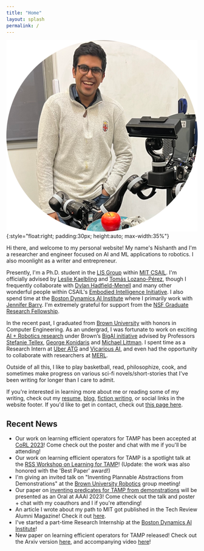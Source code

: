 ```yaml
---
title: "Home"
layout: splash
permalink: /
---
```


![Me](/images/me_circle.png){:style="float:right; padding:30px; height:auto; max-width:35%"}

Hi there, and welcome to my personal website! My name's Nishanth and I'm a researcher and engineer focused on AI and ML applications to robotics. I also moonlight as a writer and entrepreneur.

Presently, I'm a Ph.D. student in the [LIS Group](https://lis.csail.mit.edu/) within [MIT CSAIL](https://www.csail.mit.edu/). I'm officially advised by [Leslie Kaelbling](https://www.csail.mit.edu/person/leslie-kaelbling) and [Tomás Lozano-Pérez](https://people.csail.mit.edu/tlp/), though I frequently collaborate with [Dylan Hadfield-Menell](https://scholar.google.com/citations?user=4mVPFQ8AAAAJ&hl=en) and many other wonderful people within CSAIL's [Embodied Intelligence Initiative](https://ei.csail.mit.edu/). I also spend time at the [Boston Dynamics AI Institute](https://theaiinstitute.com/) where I primarily work with [Jennifer Barry](https://www.linkedin.com/in/jennifer-barry-742a0799/). I'm extremely grateful for support from the [NSF Graduate Research Fellowship](https://engineering.brown.edu/news/2021-03-29/nsf-graduate-research-award).

In the recent past, I graduated from [Brown University](https://www.brown.edu/) with honors in Computer Engineering. As an undergrad, I was fortunate to work on exciting [AI + Robotics research](https://nishanthjkumar.com/research/) under Brown’s [BigAI initiative](http://bigai.cs.brown.edu/) advised by Professors [Stefanie Tellex](https://cs.brown.edu/people/stellex/), [George Konidaris](http://cs.brown.edu/people/gdk/) and [Michael Littman](http://cs.brown.edu/~mlittman/). I spent time as a Research Intern at [Uber ATG](https://www.uber.com/ca/en/atg/research-and-development/) and [Vicarious AI](https://www.vicarious.com/), and even had the opportunity to collaborate with researchers at [MERL](https://www.merl.com/research/). 

Outside of all this, I like to play basketball, read, philosophize, cook, and sometimes make progress on various sci-fi novels/short-stories that I've been writing for longer than I care to admit.

If you're interested in learning more about me or reading some of my writing, check out my [resume](/misc_files/Nishanth_Resume.pdf), [blog](http://nishanthjkumar.com/blog/), [fiction writing](http://nishanthjkumar.com/fiction/), or social links in the website footer. If you'd like to get in contact, check out [this page here](/contact-me/).

## Recent News
* Our work on learning efficient operators for TAMP has been accepted at [CoRL 2023](https://www.corl2023.org/)! Come check out the poster and chat with me if you'll be attending!
* Our work on learning efficient operators for TAMP is a spotlight talk at the [RSS Workshop on Learning for TAMP](https://zt-yang.github.io/rss23-l4tamp-workshop/)! (Update: the work was also honored with the 'Best Paper' award!)
* I'm giving an invited talk on "Inventing Plannable Abstractions from Demonstrations" at the [Brown University Robotics](http://robotics.cs.brown.edu/) group meeting!
* Our paper on [inventing predicates for TAMP from demonstrations](https://arxiv.org/abs/2203.09634) will be presented as an Oral at AAAI 2023! Come check out the talk and poster + chat with my coauthors and I if you're attending!
* An article I wrote about my path to MIT got published in the Tech Review Alumni Magazine! Check it out [here](https://www.technologyreview.com/2022/12/19/1064005/rerouting/). 
* I've started a part-time Research Internship at the [Boston Dynamics AI Institute](https://theaiinstitute.com/)!
* New paper on learning efficient operators for TAMP released! Check out the Arxiv version [here](https://arxiv.org/abs/2208.07737), and accompanying video [here](https://www.youtube.com/watch?v=FRb6nU5w0i0)!
